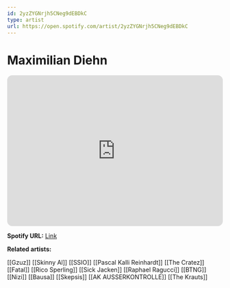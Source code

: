 ```yaml
---
id: 2yzZYGNrjh5CNeg9dEBDkC
type: artist
url: https://open.spotify.com/artist/2yzZYGNrjh5CNeg9dEBDkC
---
```

# Maximilian Diehn

<iframe style="border-radius:12px" src="https://open.spotify.com/embed/artist/2yzZYGNrjh5CNeg9dEBDkC" width="100%" height="352" frameBorder="0" allowfullscreen="" allow="autoplay; clipboard-write; encrypted-media; fullscreen; picture-in-picture" loading="lazy"></iframe>

**Spotify URL:** [Link](https://open.spotify.com/artist/2yzZYGNrjh5CNeg9dEBDkC)

**Related artists:**

[[Gzuz]]
[[Skinny Al]]
[[SSIO]]
[[Pascal Kalli Reinhardt]]
[[The Cratez]]
[[Fatal]]
[[Rico Sperling]]
[[Sick Jacken]]
[[Raphael Ragucci]]
[[BTNG]]
[[Nizi]]
[[Bausa]]
[[Skepsis]]
[[AK AUSSERKONTROLLE]]
[[The Krauts]]
